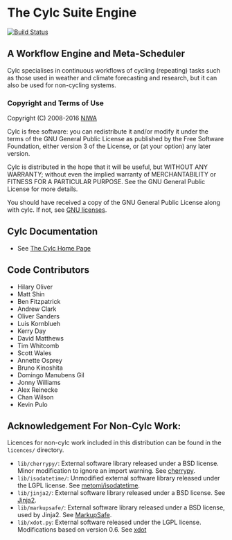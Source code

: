 # The Cylc Suite Engine

[![Build Status](https://travis-ci.org/cylc/cylc.svg?branch=master)](https://travis-ci.org/cylc/cylc)

## A Workflow Engine and Meta-Scheduler

Cylc specialises in continuous workflows of cycling (repeating) tasks such as
those used in weather and climate forecasting and research, but it can also be
used for non-cycling systems.

### Copyright and Terms of Use

Copyright (C) 2008-2016 [NIWA](https://www.niwa.co.nz)
 
Cylc is free software: you can redistribute it and/or modify it under the terms
of the GNU General Public License as published by the Free Software Foundation,
either version 3 of the License, or (at your option) any later version.
 
Cylc is distributed in the hope that it will be useful, but WITHOUT ANY
WARRANTY; without even the implied warranty of MERCHANTABILITY or FITNESS FOR A
PARTICULAR PURPOSE.  See the GNU General Public License for more details.
 
You should have received a copy of the GNU General Public License along with
cylc.  If not, see [GNU licenses](http://www.gnu.org/licenses/).

## Cylc Documentation
 * See [The Cylc Home Page](https://cylc.github.io/cylc)

## Code Contributors
<!--  git shortlog -s -n -->
 *  Hilary Oliver
 *  Matt Shin
 *  Ben Fitzpatrick
 *  Andrew Clark
 *  Oliver Sanders
 *  Luis Kornblueh
 *  Kerry Day
 *  David Matthews
 *  Tim Whitcomb
 *  Scott Wales
 *  Annette Osprey
 *  Bruno Kinoshita
 *  Domingo Manubens Gil
 *  Jonny Williams
 *  Alex Reinecke
 *  Chan Wilson
 *  Kevin Pulo
 
## Acknowledgement For Non-Cylc Work:
Licences for non-cylc work included in this distribution can be found in the
`licences/` directory.
 * `lib/cherrypy/`:
    External software library released under a BSD license.
    Minor modification to ignore an import warning.
    See [cherrypy](http://www.cherrypy.org/).
 * `lib/isodatetime/`:
    Unmodified external software library released under the LGPL license.
    See [metomi/isodatetime](https://github.com/metomi/isodatetime/).
 * `lib/jinja2/`:
    External software library released under a BSD license.
    See [Jinja2](http://jinja.pocoo.org/).
 * `lib/markupsafe/`:
    External software library released under a BSD license, used by Jinja2.
    See [MarkupSafe](http://www.pocoo.org/projects/markupsafe/).
 * `lib/xdot.py`:
    External software released under the LGPL license.
    Modifications based on version 0.6. See
    [xdot](https://github.com/jrfonseca/xdot.py)
